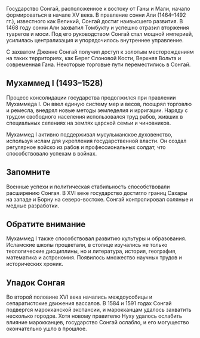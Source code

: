 Государство Сонгай, расположенное к востоку от Ганы и Мали, начало формироваться в начале XV века. В правление сонни Али (1464–1492 гг.), известного как Великий, Сонгай достиг наивысшего развития. В 1468 году сонни Али захватил Томбукту и успешно отразил вторжения туарегов и моси. Под его руководством Сонгай стал мощной империей, усилилась централизация и упорядочилось внутреннее управление.

С захватом Дженне Сонгай получил доступ к золотым месторождениям на таких территориях, как Берег Слоновой Кости, Верхняя Вольта и современная Гана. Некоторые торговые пути переместились в Сонгай.

## Мухаммед I (1493–1528)
Процесс консолидации государства продолжился при правлении Мухаммеда I. Он ввел единую систему мер и весов, поощрял торговлю и ремесла, внедрял новые методы земледелия и ирригации. Наряду с трудом свободного населения использовался труд рабов, живших в специальных селениях на землях царской семьи и чиновников.

Мухаммед I активно поддерживал мусульманское духовенство, используя ислам для укрепления государственной власти. Он создал регулярное войско из рабов и профессиональных солдат, что способствовало успехам в войнах.

## Запомните
Военные успехи и политическая стабильность способствовали расширению Сонгая. В XVI веке государство достигло границ Сахары на западе и Борну на северо-востоке. Сонгай контролировал соляные и медные разработки.

## Обратите внимание
Мухаммед I также способствовал развитию культуры и образования. Исламские школы процветали, в столице изучались не только теологические дисциплины, но и литература, история, география, математика и астрономия. Появилось множество научных трудов и исторических хроник.

## Упадок Сонгая
Во второй половине XVI века начались междоусобицы и сепаратистские движения вассалов. В 1584 и 1591 годах Сонгай подвергся марокканской экспансии, и марокканцам удалось захватить несколько городов. Хотя новому правителю Нуху удалось ослабить влияние марокканцев, государство Сонгай ослабло, и его могущество окончательно ушло в прошлое.
